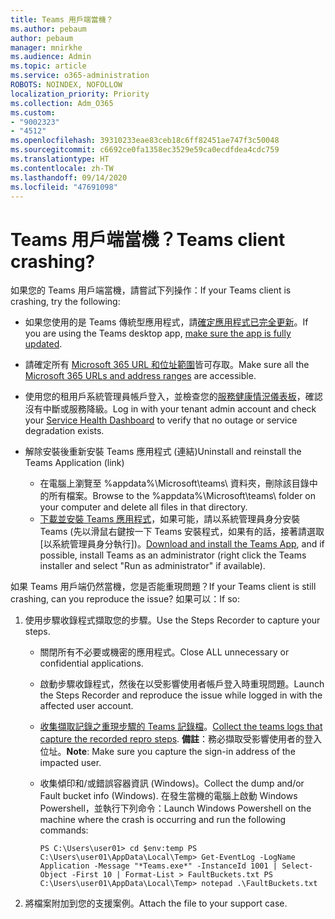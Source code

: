 ```yaml
---
title: Teams 用戶端當機？
ms.author: pebaum
author: pebaum
manager: mnirkhe
ms.audience: Admin
ms.topic: article
ms.service: o365-administration
ROBOTS: NOINDEX, NOFOLLOW
localization_priority: Priority
ms.collection: Adm_O365
ms.custom:
- "9002323"
- "4512"
ms.openlocfilehash: 39310233eae83ceb18c6ff82451ae747f3c50048
ms.sourcegitcommit: c6692ce0fa1358ec3529e59ca0ecdfdea4cdc759
ms.translationtype: HT
ms.contentlocale: zh-TW
ms.lasthandoff: 09/14/2020
ms.locfileid: "47691098"
---
```

# <a name="teams-client-crashing"></a><span data-ttu-id="66387-102">Teams 用戶端當機？</span><span class="sxs-lookup"><span data-stu-id="66387-102">Teams client crashing?</span></span>

<span data-ttu-id="66387-103">如果您的 Teams 用戶端當機，請嘗試下列操作：</span><span class="sxs-lookup"><span data-stu-id="66387-103">If your Teams client is crashing, try the following:</span></span>

- <span data-ttu-id="66387-104">如果您使用的是 Teams 傳統型應用程式，請[確定應用程式已完全更新](https://support.office.com/article/Update-Microsoft-Teams-535a8e4b-45f0-4f6c-8b3d-91bca7a51db1)。</span><span class="sxs-lookup"><span data-stu-id="66387-104">If you are using the Teams desktop app, [make sure the app is fully updated](https://support.office.com/article/Update-Microsoft-Teams-535a8e4b-45f0-4f6c-8b3d-91bca7a51db1).</span></span>

- <span data-ttu-id="66387-105">請確定所有 [Microsoft 365 URL 和位址範圍](https://docs.microsoft.com/microsoftteams/connectivity-issues)皆可存取。</span><span class="sxs-lookup"><span data-stu-id="66387-105">Make sure all the [Microsoft 365 URLs and address ranges](https://docs.microsoft.com/microsoftteams/connectivity-issues) are accessible.</span></span>

- <span data-ttu-id="66387-106">使用您的租用戶系統管理員帳戶登入，並檢查您的[服務健康情況儀表板](https://docs.microsoft.com/office365/enterprise/view-service-health)，確認沒有中斷或服務降級。</span><span class="sxs-lookup"><span data-stu-id="66387-106">Log in with your tenant admin account and check your [Service Health Dashboard](https://docs.microsoft.com/office365/enterprise/view-service-health) to verify that no outage or service degradation exists.</span></span>

- <span data-ttu-id="66387-107">解除安裝後重新安裝 Teams 應用程式 (連結)</span><span class="sxs-lookup"><span data-stu-id="66387-107">Uninstall and reinstall the Teams Application (link)</span></span>
    - <span data-ttu-id="66387-108">在電腦上瀏覽至 %appdata%\Microsoft\teams\ 資料夾，刪除該目錄中的所有檔案。</span><span class="sxs-lookup"><span data-stu-id="66387-108">Browse to the %appdata%\Microsoft\teams\ folder on your computer and delete all files in that directory.</span></span>
    - <span data-ttu-id="66387-109">[下載並安裝 Teams 應用程式](https://www.microsoft.com/microsoft-365/microsoft-teams/group-chat-software#office-DesktopAppDownload-ofoushy)，如果可能，請以系統管理員身分安裝 Teams (先以滑鼠右鍵按一下 Teams 安裝程式，如果有的話，接著請選取 [以系統管理員身分執行])。</span><span class="sxs-lookup"><span data-stu-id="66387-109">[Download and install the Teams App](https://www.microsoft.com/microsoft-365/microsoft-teams/group-chat-software#office-DesktopAppDownload-ofoushy), and if possible, install Teams as an administrator (right click the Teams installer and select "Run as administrator" if available).</span></span>

<span data-ttu-id="66387-110">如果 Teams 用戶端仍然當機，您是否能重現問題？</span><span class="sxs-lookup"><span data-stu-id="66387-110">If your Teams client is still crashing, can you reproduce the issue?</span></span> <span data-ttu-id="66387-111">如果可以：</span><span class="sxs-lookup"><span data-stu-id="66387-111">If so:</span></span>

1. <span data-ttu-id="66387-112">使用步驟收錄程式擷取您的步驟。</span><span class="sxs-lookup"><span data-stu-id="66387-112">Use the Steps Recorder to capture your steps.</span></span>
    - <span data-ttu-id="66387-113">關閉所有不必要或機密的應用程式。</span><span class="sxs-lookup"><span data-stu-id="66387-113">Close ALL unnecessary or confidential applications.</span></span>
    - <span data-ttu-id="66387-114">啟動步驟收錄程式，然後在以受影響使用者帳戶登入時重現問題。</span><span class="sxs-lookup"><span data-stu-id="66387-114">Launch the Steps Recorder and reproduce the issue while logged in with the affected user account.</span></span>
    - <span data-ttu-id="66387-115">[收集擷取記錄之重現步驟的 Teams 記錄檔](https://docs.microsoft.com/microsoftteams/log-files)。</span><span class="sxs-lookup"><span data-stu-id="66387-115">[Collect the teams logs that capture the recorded repro steps](https://docs.microsoft.com/microsoftteams/log-files).</span></span> <span data-ttu-id="66387-116">**備註**：務必擷取受影響使用者的登入位址。</span><span class="sxs-lookup"><span data-stu-id="66387-116">**Note**: Make sure you capture the sign-in address of the impacted user.</span></span>
    - <span data-ttu-id="66387-117">收集傾印和/或錯誤容器資訊 (Windows)。</span><span class="sxs-lookup"><span data-stu-id="66387-117">Collect the dump and/or Fault bucket info (Windows).</span></span> <span data-ttu-id="66387-118">在發生當機的電腦上啟動 Windows Powershell，並執行下列命令：</span><span class="sxs-lookup"><span data-stu-id="66387-118">Launch Windows Powershell on the machine where the crash is occurring and run the following commands:</span></span>

        `
        PS C:\Users\user01> cd $env:temp
        PS C:\Users\user01\AppData\Local\Temp> Get-EventLog -LogName Application -Message "*Teams.exe*" -InstanceId 1001 | Select-Object -First 10 | Format-List > FaultBuckets.txt
        PS C:\Users\user01\AppData\Local\Temp> notepad .\FaultBuckets.txt
        `
    
2. <span data-ttu-id="66387-119">將檔案附加到您的支援案例。</span><span class="sxs-lookup"><span data-stu-id="66387-119">Attach the file to your support case.</span></span>
